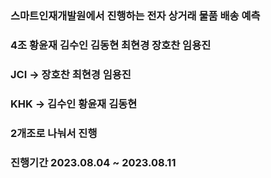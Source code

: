 ### 스마트인재개발원에서 진행하는 전자 상거래 물품 배송 예측
### 4조 황윤재 김수인 김동현 최현경 장호찬 임용진
### JCI -> 장호찬 최현경 임용진
### KHK -> 김수인 황윤재 김동현
### 2개조로 나눠서 진행
### 진행기간 2023.08.04 ~ 2023.08.11